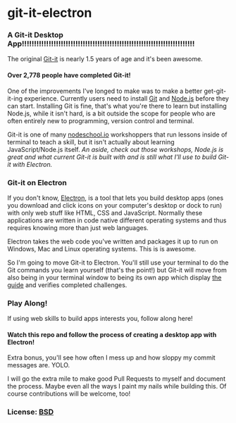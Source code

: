 # git-it-electron

### A Git-it Desktop App!!!!!!!!!!!!!!!!!!!!!!!!!!!!!!!!!!!!!!!!!!!!!!!!!!!!!!!!!!!!!!!!!!!!!!!

The original [Git-it](http://github.com/jlord/git-it) is nearly 1.5 years of age and it's been awesome.

#### Over 2,778 people have completed Git-it!

One of the improvements I've longed to make was to make a better get-git-it-ing experience. Currently users need to install [Git](http://git-scm.com) and [Node.js](http://nodejs.org) before they can start. Installing Git is fine, that's what you're there to learn but installing Node.js, while it isn't hard, is a bit outside the scope for people who are often entirely new to programming, version control and terminal.

Git-it is one of many [nodeschool.io](http://nodeschool.io) workshoppers that run lessons inside of terminal to teach a skill, but it isn't actually about learning JavaScript/Node.js itself. _An aside, check out those workshops, Node.js is great and what current Git-it is built with and is still what I'll use to build Git-it with Electron._

### Git-it on Electron

If you don't know, [Electron](http:electron.atom.io), is a tool that lets you build desktop apps (ones you download and click icons on your computer's desktop or dock to run) with only web stuff like HTML, CSS and JavaScript. Normally these applications are written in code native  different operating systems and thus requires knowing more than just web languages.

Electron takes the web code you've written and packages it up to run on Windows, Mac and Linux operating systems. This is is awesome.

So I'm going to move Git-it to Electron. You'll still use your terminal to do the Git commands you learn yourself (that's the point!) but Git-it will move from also being in your terminal window to being its own app which display [the guide](http://jlord.github.io/git-it) and verifies completed challenges.

### Play Along!

If using web skills to build apps interests you, follow along here!

#### Watch this repo and follow the process of creating a desktop app with Electron!

Extra bonus, you'll see how often I mess up and how sloppy my commit messages are. YOLO.

I will go the extra mile to make good Pull Requests to myself and document the process. Maybe even all the ways I paint my nails while building this. Of course contributions will be welcome, too!

### License: [BSD](license.md)
